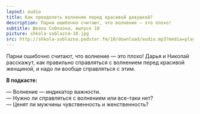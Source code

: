 ```yaml
---
layout: audio
title: Как преодолеть волнение перед красивой девушкой?
description: Парни ошибочно считают, что волнение — это плохо!  
subtitle: Школа Соблазна, выпуск 10
picture: shkola-soblazna-10.jpg
src: http://shkola-soblazna.podster.fm/10/download/audio.mp3?media=player
---
```


Парни ошибочно считают, что волнение — это плохо! Дарья и Николай расскажут, как правильно справляться с волнением перед красивой женщиной, и надо ли вообще справляться с этим.  

**В подкасте:**

— Волнение — индикатор важности.  
— Нужно ли справляться с волнением или все-таки нет?  
— Ценят ли мужчины чувственность и женственность?   
